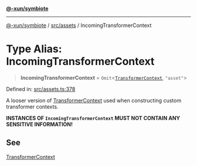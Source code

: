 [**@-xun/symbiote**](../../../README.md)

***

[@-xun/symbiote](../../../README.md) / [src/assets](../README.md) / IncomingTransformerContext

# Type Alias: IncomingTransformerContext

> **IncomingTransformerContext** = `Omit`\<[`TransformerContext`](TransformerContext.md), `"asset"`\>

Defined in: [src/assets.ts:378](https://github.com/Xunnamius/symbiote/blob/b36b296d7ff1b66d1e0c5e11b10c0eb089462516/src/assets.ts#L378)

A looser version of [TransformerContext](TransformerContext.md) used when constructing custom
transformer contexts.

**INSTANCES OF `IncomingTransformerContext` MUST NOT CONTAIN ANY SENSITIVE
INFORMATION!**

## See

[TransformerContext](TransformerContext.md)
